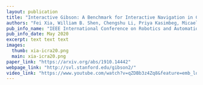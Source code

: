 ```yaml
---
layout: publication
title: "Interactive Gibson: A Benchmark for Interactive Navigation in Cluttered Environments"
authors: "Fei Xia, William B. Shen, Chengshu Li, Priya Kasimbeg, Micael Tchapmi, Alexander Toshev, Roberto Martín-Martín, Silvio Savarese"
pub_info_name: "IEEE International Conference on Robotics and Automation (ICRA)"
pub_info_date: May 2020
excerpt: text text text
images:
  thumb: xia-icra20.png
  main: xia-icra20.png
paper_link: "https://arxiv.org/abs/1910.14442"
webpage_link: "http://svl.stanford.edu/gibson2/"
video_link: "https://www.youtube.com/watch?v=qZDBb3z4Zq8&feature=emb_logo"
---
```

